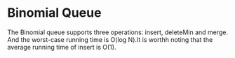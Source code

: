 # Binomial Queue

The Binomial queue supports three operations: insert, deleteMin and merge. And the worst-case running time is O(log N).It is worthh noting that the average running time of insert is O(1).
